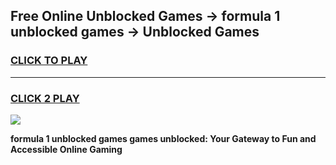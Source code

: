 
## Free Online Unblocked Games → formula 1 unblocked games → Unblocked Games
<h3>
<a href="https://premium.freeplayer.one?title=formula_1_unblocked_games&ref=21F">CLICK TO PLAY</a></h3>
<hr>

<h3>
<a href="https://premium.freeplayer.one?title=formula_1_unblocked_games&ref=21F">CLICK 2 PLAY</a>
  
</h3>

<a href="https://premium.freeplayer.one?title=formula_1_unblocked_games&ref=21F/"><img src="https://clearcache.store/games.png"></a>


**formula 1 unblocked games games unblocked: Your Gateway to Fun and Accessible Online Gaming**
